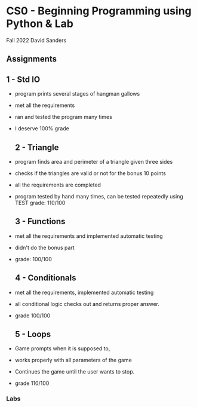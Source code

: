 # CS0 - Beginning Programming using Python & Lab
  Fall 2022
  David Sanders
## Assignments
  ## 1  -  Std IO
- program prints several stages of hangman gallows
- met all the requirements
- ran and tested the program many times
- I deserve 100% grade
  ## 2 - Triangle
- program finds area and perimeter of a triangle given three sides
- checks if the triangles are valid or not for the bonus 10 points
- all the requirements are completed
- program tested by hand many times, can be tested repeatedly using TEST
grade: 110/100

  ## 3 - Functions
- met all the requirements and implemented automatic testing
- didn't do the bonus part
- grade: 100/100

  ## 4 - Conditionals
- met all the requirements, implemented automatic testing
- all conditional logic checks out and returns proper answer.
- grade 100/100

  ## 5 - Loops
- Game prompts when it is supposed to,
- works properly with all parameters of the game
- Continues the game until the user wants to stop.
- grade 110/100 

### Labs
